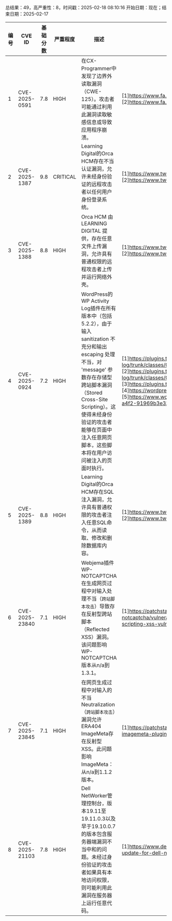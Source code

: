 总结果：49，高严重性：8，时间戳：2025-02-18 08:10:16
开始日期：现在；结束日期：2025-02-17

| 编号 | CVE ID | 基础分数 | 严重程度 | 描述 | 参考资料 |
|-----|--------|------------|----------|-------------|------------|
| 1 | CVE-2025-0591 | 7.8  | HIGH | 在CX-Programmer中发现了边界外读取漏洞（CWE-125）。攻击者可能通过利用此漏洞读取敏感信息或导致应用程序崩溃。 | [1]https://www.fa.omron.co.jp/product/security/assets/pdf/en/OMSR-2025-003_en.pdf<br>[2]https://www.fa.omron.co.jp/product/security/assets/pdf/ja/OMSR-2025-003_ja.pdf |
| 2 | CVE-2025-1387 | 9.8  | CRITICAL | Learning Digital的Orca HCM存在不当认证漏洞，允许未经身份验证的远程攻击者以任何用户身份登录系统。 | [1]https://www.twcert.org.tw/en/cp-139-8428-59a9a-2.html<br>[2]https://www.twcert.org.tw/tw/cp-132-8427-daea8-1.html |
| 3 | CVE-2025-1388 | 8.8  | HIGH | Orca HCM 由 LEARNING DIGITAL 提供，存在任意文件上传漏洞，允许具有普通权限的远程攻击者上传并运行网络外壳。 | [1]https://www.twcert.org.tw/en/cp-139-8430-32513-2.html<br>[2]https://www.twcert.org.tw/tw/cp-132-8429-07d7e-1.html |
| 4 | CVE-2025-0924 | 7.2  | HIGH | WordPress的WP Activity Log插件在所有版本中（包括5.2.2），由于输入 sanitization 不充分和输出 escaping 处理不当，对 'message' 参数存在存储型跨站脚本漏洞（Stored Cross-Site Scripting）。这使得未经身份验证的攻击者能够在页面中注入任意网页脚本，这些脚本将在用户访问被注入的页面时执行。 | [1]https://plugins.trac.wordpress.org/browser/wp-security-audit-log/trunk/classes/Controllers/class-alert-manager.php<br>[2]https://plugins.trac.wordpress.org/browser/wp-security-audit-log/trunk/classes/Controllers/class-alert.php<br>[3]https://plugins.trac.wordpress.org/changeset/3238760/<br>[4]https://wordpress.org/plugins/wp-security-audit-log/#developers<br>[5]https://www.wordfence.com/threat-intel/vulnerabilities/id/91699d32-1768-4d87-a4f2-91969b3e3355?source=cve |
| 5 | CVE-2025-1389 | 8.8  | HIGH | Learning Digital的Orca HCM存在SQL注入漏洞，允许具有普通权限的攻击者注入任意SQL命令，从而读取、修改和删除数据库内容。 | [1]https://www.twcert.org.tw/en/cp-139-8432-4b516-2.html<br>[2]https://www.twcert.org.tw/tw/cp-132-8431-61e42-1.html |
| 6 | CVE-2025-23840 | 7.1  | HIGH | Webjema插件WP-NOTCAPTCHA在生成网页过程中对输入处理不当（`跨站脚本攻击`）导致存在反射型跨站脚本（Reflected XSS）漏洞。该问题影响WP-NOTCAPTCHA版本从n/a到1.3.1。 | [1]https://patchstack.com/database/wordpress/plugin/wp-notcaptcha/vulnerability/wordpress-wp-notcaptcha-plugin-1-3-1-reflected-cross-site-scripting-xss-vulnerability?_s_id=cve |
| 7 | CVE-2025-23845 | 7.1  | HIGH | 在网页生成过程中对输入的不当Neutralization（`跨站脚本攻击`）漏洞允许ERA404 ImageMeta存在反射型XSS。此问题影响ImageMeta：从n/a到1.1.2版本。 | [1]https://patchstack.com/database/wordpress/plugin/imagemeta/vulnerability/wordpress-imagemeta-plugin-1-1-2-reflected-cross-site-scripting-xss-vulnerability?_s_id=cve |
| 8 | CVE-2025-21103 | 7.8  | HIGH | Dell NetWorker管理控制台，版本19.11至19.11.0.3以及早于19.10.0.7的版本包含服务器端漏洞不当中和的问题。未经过身份验证的攻击者如果具有本地访问权限，则可能利用此漏洞在服务器上运行任意代码。 | [1]https://www.dell.com/support/kbdoc/en-us/000286268/dsa-2025-095-security-update-for-dell-networker-management-console-vulnerability |